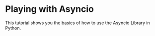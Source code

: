 # Playing with Asyncio

This tutorial shows you the basics of how to use the Asyncio Library in Python.
